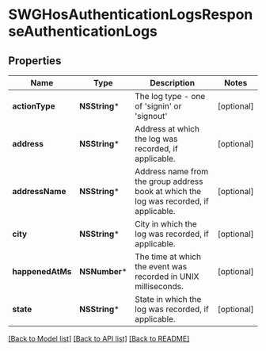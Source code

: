 # SWGHosAuthenticationLogsResponseAuthenticationLogs

## Properties
Name | Type | Description | Notes
------------ | ------------- | ------------- | -------------
**actionType** | **NSString*** | The log type - one of &#39;signin&#39; or &#39;signout&#39; | [optional] 
**address** | **NSString*** | Address at which the log was recorded, if applicable. | [optional] 
**addressName** | **NSString*** | Address name from the group address book at which the log was recorded, if applicable. | [optional] 
**city** | **NSString*** | City in which the log was recorded, if applicable. | [optional] 
**happenedAtMs** | **NSNumber*** | The time at which the event was recorded in UNIX milliseconds. | [optional] 
**state** | **NSString*** | State in which the log was recorded, if applicable. | [optional] 

[[Back to Model list]](../README.md#documentation-for-models) [[Back to API list]](../README.md#documentation-for-api-endpoints) [[Back to README]](../README.md)


